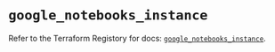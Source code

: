# `google_notebooks_instance`

Refer to the Terraform Registory for docs: [`google_notebooks_instance`](https://registry.terraform.io/providers/hashicorp/google-beta/4.73.0/docs/resources/google_notebooks_instance).

